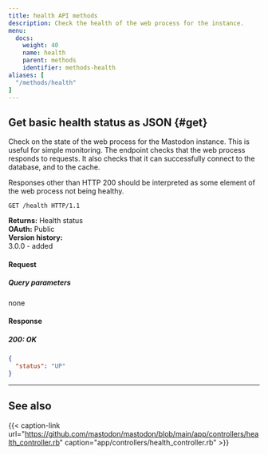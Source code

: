 ```yaml
---
title: health API methods
description: Check the health of the web process for the instance.
menu:
  docs:
    weight: 40
    name: health
    parent: methods
    identifier: methods-health
aliases: [
  "/methods/health"
]
---
```


<style>
#TableOfContents ul ul ul {display: none}
</style>

## Get basic health status as JSON {#get}

Check on the state of the web process for the Mastodon instance. This is useful for simple monitoring. The endpoint checks that the web process responds to requests. It also checks that it can successfully connect to the database, and to the cache.

Responses other than HTTP 200 should be interpreted as some element of the web process not being healthy.

```http
GET /health HTTP/1.1
```

**Returns:** Health status\
**OAuth:** Public\
**Version history:**\
3.0.0 - added

#### Request

##### Query parameters

none

#### Response

##### 200: OK

```json
{
  "status": "UP"
}
```

---

## See also

{{< caption-link url="https://github.com/mastodon/mastodon/blob/main/app/controllers/health_controller.rb" caption="app/controllers/health_controller.rb" >}}
